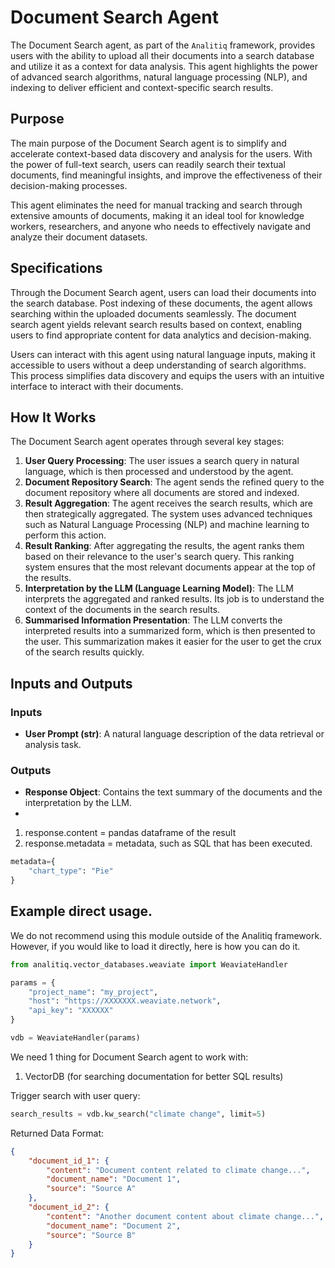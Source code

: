 # Document Search Agent

The Document Search agent, as part of the `Analitiq` framework, provides users with the ability to upload all their documents into a search database and utilize it as a context for data analysis. This agent highlights the power of advanced search algorithms, natural language processing (NLP), and indexing to deliver efficient and context-specific search results.
## Purpose


The main purpose of the Document Search agent is to simplify and accelerate context-based data discovery and analysis for the users. With the power of full-text search, users can readily search their textual documents, find meaningful insights, and improve the effectiveness of their decision-making processes.

This agent eliminates the need for manual tracking and search through extensive amounts of documents, making it an ideal tool for knowledge workers, researchers, and anyone who needs to effectively navigate and analyze their document datasets.

## Specifications

Through the Document Search agent, users can load their documents into the search database. Post indexing of these documents, the agent allows searching within the uploaded documents seamlessly. The document search agent yields relevant search results based on context, enabling users to find appropriate content for data analytics and decision-making.

Users can interact with this agent using natural language inputs, making it accessible to users without a deep understanding of search algorithms. This process simplifies data discovery and equips the users with an intuitive interface to interact with their documents.

## How It Works

The Document Search agent operates through several key stages:

1. **User Query Processing**: The user issues a search query in natural language, which is then processed and understood by the agent.
2. **Document Repository Search**: The agent sends the refined query to the document repository where all documents are stored and indexed.
3. **Result Aggregation**: The agent receives the search results, which are then strategically aggregated. The system uses advanced techniques such as Natural Language Processing (NLP) and machine learning to perform this action.
4. **Result Ranking**: After aggregating the results, the agent ranks them based on their relevance to the user's search query. This ranking system ensures that the most relevant documents appear at the top of the results.
5. **Interpretation by the LLM (Language Learning Model)**: The LLM interprets the aggregated and ranked results. Its job is to understand the context of the documents in the search results.
6. **Summarised Information Presentation**: The LLM converts the interpreted results into a summarized form, which is then presented to the user. This summarization makes it easier for the user to get the crux of the search results quickly.

## Inputs and Outputs

### Inputs
- **User Prompt (str)**: A natural language description of the data retrieval or analysis task.

### Outputs
- **Response Object**: Contains the text summary of the documents and the interpretation by the LLM.
- 
1. response.content = pandas dataframe of the result
2. response.metadata = metadata, such as SQL that has been executed.
```python
metadata={
    "chart_type": "Pie"
}
```

## Example direct usage.
We do not recommend using this module outside of the Analitiq framework. However, if you would like to load it directly, here is how you can do it.

```python
from analitiq.vector_databases.weaviate import WeaviateHandler

params = {
    "project_name": "my_project",
    "host": "https://XXXXXXX.weaviate.network",
    "api_key": "XXXXXX"
}

vdb = WeaviateHandler(params)
```
We need 1 thing for Document Search agent to work with:

1. VectorDB (for searching documentation for better SQL results)

Trigger search with user query:
```python
search_results = vdb.kw_search("climate change", limit=5)
```

Returned Data Format:

```json
{
    "document_id_1": {
        "content": "Document content related to climate change...",
        "document_name": "Document 1",
        "source": "Source A"
    },
    "document_id_2": {
        "content": "Another document content about climate change...",
        "document_name": "Document 2",
        "source": "Source B"
    }
}
```